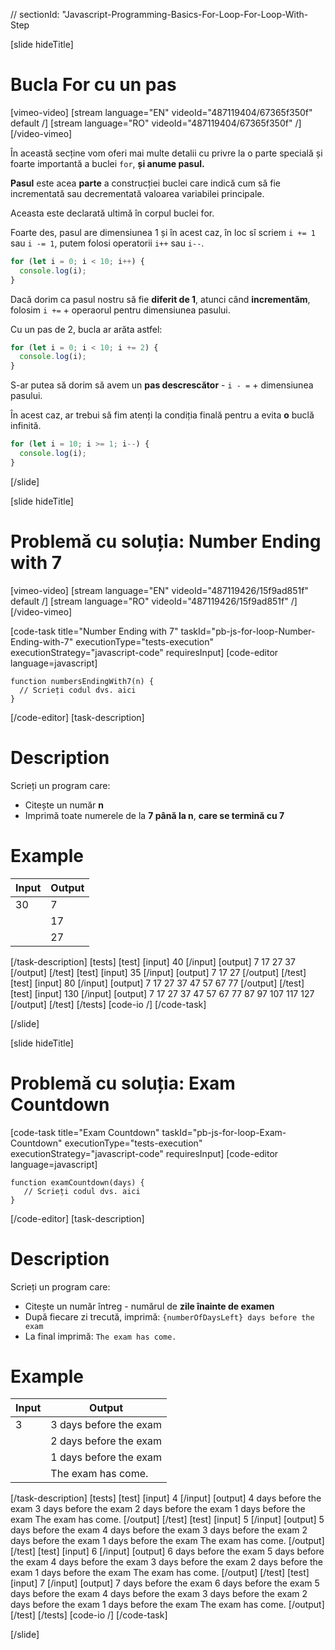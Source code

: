 // sectionId: "Javascript-Programming-Basics-For-Loop-For-Loop-With-Step

[slide hideTitle]
# Bucla For cu un pas

[vimeo-video]
[stream language="EN" videoId="487119404/67365f350f" default /]
[stream language="RO" videoId="487119404/67365f350f"  /]
[/video-vimeo]

În această secține vom oferi mai multe detalii cu privre la o  parte specială și foarte importantă a buclei `for`, **și anume pasul.**

**Pasul** este acea **parte** a construcției buclei care indică cum să fie incrementată sau decrementată valoarea variabilei principale. 

Aceasta este declarată ultimă în corpul buclei for.

Foarte des, pasul are dimensiunea 1 și în acest caz, în loc sî scriem `i += 1` sau `i -= 1`, putem folosi operatorii `i++` sau `i--`.

```js live
for (let i = 0; i < 10; i++) {
  console.log(i);
}
```

Dacă dorim ca pasul nostru să fie **diferit de 1**, atunci când **incrementăm**, folosim `i +=` + operaorul pentru dimensiunea pasului.

Cu un pas de 2, bucla ar arăta astfel:

```js live
for (let i = 0; i < 10; i += 2) {
  console.log(i);
}
```

S-ar putea să dorim să avem un **pas descrescător** - `i - =` + dimensiunea pasului.

În acest caz, ar trebui să fim atenți la condiția finală pentru a evita **o** buclă infinită.

```js live
for (let i = 10; i >= 1; i--) {
  console.log(i);
}
```

[/slide]


[slide hideTitle]
# Problemă cu soluția: Number Ending with 7

[vimeo-video]
[stream language="EN" videoId="487119426/15f9ad851f" default /]
[stream language="RO" videoId="487119426/15f9ad851f"  /]
[/video-vimeo]


[code-task title="Number Ending with 7" taskId="pb-js-for-loop-Number-Ending-with-7" executionType="tests-execution" executionStrategy="javascript-code" requiresInput]
[code-editor language=javascript]
```
function numbersEndingWith7(n) {
  // Scrieți codul dvs. aici
}
```
[/code-editor]
[task-description]
# Description
Scrieți un program care:

* Citește un număr **n**
* Imprimă toate numerele de la  **7 până la n**, **care se termină cu 7**

# Example
| **Input** | **Output** |
| --- | --- |
|30| 7 |
||17 |
||27 |

[/task-description]
[tests]
[test]
[input]
40
[/input]
[output]
7
17
27
37
[/output]
[/test]
[test]
[input]
35
[/input]
[output]
7
17
27
[/output]
[/test]
[test]
[input]
80
[/input]
[output]
7
17
27
37
47
57
67
77
[/output]
[/test]
[test]
[input]
130
[/input]
[output]
7
17
27
37
47
57
67
77
87
97
107
117
127
[/output]
[/test]
[/tests]
[code-io /]
[/code-task]

[/slide]



[slide hideTitle]
# Problemă cu soluția: Exam Countdown


[code-task title="Exam Countdown" taskId="pb-js-for-loop-Exam-Countdown" executionType="tests-execution" executionStrategy="javascript-code" requiresInput]
[code-editor language=javascript]
```
function examCountdown(days) {
   // Scrieți codul dvs. aici
}
```
[/code-editor]
[task-description]
# Description
Scrieți un program care:

* Citește un număr întreg - numărul de **zile înainte de examen**
* După fiecare zi trecută, imprimă: `{numberOfDaysLeft} days before the exam`
* La final imprimă: `The exam has come.`

# Example
| **Input** | **Output** |
| --- | --- |
|3| 3 days before the exam |
||2 days before the exam |
||1 days before the exam |
||The exam has come. |

[/task-description]
[tests]
[test]
[input]
4
[/input]
[output]
4 days before the exam
3 days before the exam
2 days before the exam
1 days before the exam
The exam has come.
[/output]
[/test]
[test]
[input]
5
[/input]
[output]
5 days before the exam
4 days before the exam
3 days before the exam
2 days before the exam
1 days before the exam
The exam has come.
[/output]
[/test]
[test]
[input]
6
[/input]
[output]
6 days before the exam
5 days before the exam
4 days before the exam
3 days before the exam
2 days before the exam
1 days before the exam
The exam has come.
[/output]
[/test]
[test]
[input]
7
[/input]
[output]
7 days before the exam
6 days before the exam
5 days before the exam
4 days before the exam
3 days before the exam
2 days before the exam
1 days before the exam
The exam has come.
[/output]
[/test]
[/tests]
[code-io /]
[/code-task]

[/slide]

